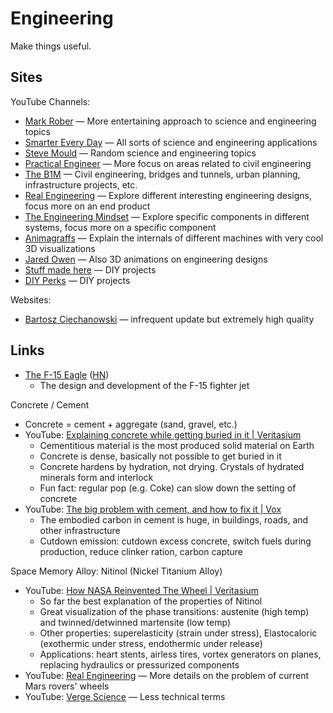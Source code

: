 # Engineering

Make things useful.

## Sites

YouTube Channels:

- [Mark Rober](https://www.youtube.com/@MarkRober/videos) — More entertaining
  approach to science and engineering topics
- [Smarter Every Day](https://www.youtube.com/@smartereveryday/videos) — All
  sorts of science and engineering applications
- [Steve Mould](https://www.youtube.com/@SteveMould/videos) — Random science and
  engineering topics
- [Practical Engineer](https://www.youtube.com/@PracticalEngineeringChannel/videos)
  — More focus on areas related to civil engineering
- [The B1M](https://www.youtube.com/@TheB1M/videos) — Civil engineering, bridges
  and tunnels, urban planning, infrastructure projects, etc.
- [Real Engineering](https://www.youtube.com/@RealEngineering/videos) — Explore
  different interesting engineering designs, focus more on an end product
- [The Engineering Mindset](https://www.youtube.com/@EngineeringMindset/videos)
  — Explore specific components in different systems, focus more on a specific
  component
- [Animagraffs](https://www.youtube.com/@animagraffs/videos) — Explain the
  internals of different machines with very cool 3D visualizations
- [Jared Owen](https://www.youtube.com/@JaredOwen/videos) — Also 3D animations
  on engineering designs
- [Stuff made here](https://www.youtube.com/@StuffMadeHere/videos) — DIY
  projects
- [DIY Perks](https://www.youtube.com/@DIYPerks/videos) — DIY projects

Websites:

- [Bartosz Ciechanowski](https://ciechanow.ski/archives/) — infrequent update
  but extremely high quality

## Links

- [The F-15 Eagle](https://media.defense.gov/2012/May/16/2001330012/-1/-1/0/AFD-120516-036.pdf)
  ([HN](https://news.ycombinator.com/item?id=35313030))
  - The design and development of the F-15 fighter jet

Concrete / Cement

- Concrete = cement + aggregate (sand, gravel, etc.)
- YouTube:
  [Explaining concrete while getting buried in it | Veritasium](https://youtu.be/rWVAzS5duAs)
  - Cementitious material is the most produced solid material on Earth
  - Concrete is dense, basically not possible to get buried in it
  - Concrete hardens by hydration, not drying. Crystals of hydrated minerals
    form and interlock
  - Fun fact: regular pop (e.g. Coke) can slow down the setting of concrete
- YouTube:
  [The big problem with cement, and how to fix it | Vox](https://youtu.be/asLWBGtAhZk)
  - The embodied carbon in cement is huge, in buildings, roads, and other
    infrastructure
  - Cutdown emission: cutdown excess concrete, switch fuels during production,
    reduce clinker ration, carbon capture

Space Memory Alloy: Nitinol (Nickel Titanium Alloy)

- YouTube:
  [How NASA Reinvented The Wheel | Veritasium](https://youtu.be/vSNtifE0Z2Q)
  - So far the best explanation of the properties of Nitinol
  - Great visualization of the phase transitions: austenite (high temp) and
    twinned/detwinned martensite (low temp)
  - Other properties: superelasticity (strain under stress), Elastocaloric
    (exothermic under stress, endothermic under release)
  - Applications: heart stents, airless tires, vortex generators on planes,
    replacing hydraulics or pressurized components
- YouTube: [Real Engineering](https://youtu.be/2lv6Vs12jLc) — More details on
  the problem of current Mars rovers' wheels
- YouTube: [Verge Science](https://youtu.be/Pn-6bGORy0U) — Less technical terms
